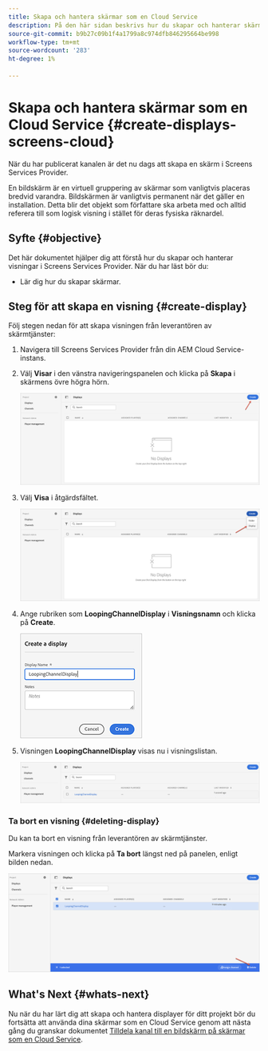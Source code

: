 ```yaml
---
title: Skapa och hantera skärmar som en Cloud Service
description: På den här sidan beskrivs hur du skapar och hanterar skärmar som en Cloud Service.
source-git-commit: b9b27c09b1f4a1799a8c974dfb846295664be998
workflow-type: tm+mt
source-wordcount: '283'
ht-degree: 1%

---
```



# Skapa och hantera skärmar som en Cloud Service {#create-displays-screens-cloud}

När du har publicerat kanalen är det nu dags att skapa en skärm i Screens Services Provider.

En bildskärm är en virtuell gruppering av skärmar som vanligtvis placeras bredvid varandra. Bildskärmen är vanligtvis permanent när det gäller en installation. Detta blir det objekt som författare ska arbeta med och alltid referera till som logisk visning i stället för deras fysiska räknardel.

## Syfte {#objective}

Det här dokumentet hjälper dig att förstå hur du skapar och hanterar visningar i Screens Services Provider. När du har läst bör du:

* Lär dig hur du skapar skärmar.

## Steg för att skapa en visning {#create-display}

Följ stegen nedan för att skapa visningen från leverantören av skärmtjänster:

1. Navigera till Screens Services Provider från din AEM Cloud Service-instans.
1. Välj **Visar** i den vänstra navigeringspanelen och klicka på **Skapa** i skärmens övre högra hörn.

   ![bild](/help/screens-cloud/assets/display/disp-1.png)

1. Välj **Visa** i åtgärdsfältet.

   ![bild](/help/screens-cloud/assets/display/disp-2.png)

1. Ange rubriken som **LoopingChannelDisplay** i **Visningsnamn** och klicka på **Create**.

   ![bild](/help/screens-cloud/assets/display/disp3.png)

1. Visningen **LoopingChannelDisplay** visas nu i visningslistan.

   ![bild](/help/screens-cloud/assets/display/disp-4.png)

### Ta bort en visning {#deleting-display}

Du kan ta bort en visning från leverantören av skärmtjänster.

Markera visningen och klicka på **Ta bort** längst ned på panelen, enligt bilden nedan.

![bild](/help/screens-cloud/assets/display/disp-5.png)

## What&#39;s Next {#whats-next}

Nu när du har lärt dig att skapa och hantera displayer för ditt projekt bör du fortsätta att använda dina skärmar som en Cloud Service genom att nästa gång du granskar dokumentet [Tilldela kanal till en bildskärm på skärmar som en Cloud Service](/help/screens-cloud/creating-content/assigning-channels-to-display.md).
